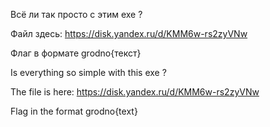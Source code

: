 Всё ли так просто с этим exe ?

Файл здесь: https://disk.yandex.ru/d/KMM6w-rs2zyVNw

Флаг в формате grodno{текст}

Is everything so simple with this exe ?

The file is here: https://disk.yandex.ru/d/KMM6w-rs2zyVNw

Flag in the format grodno{text}
